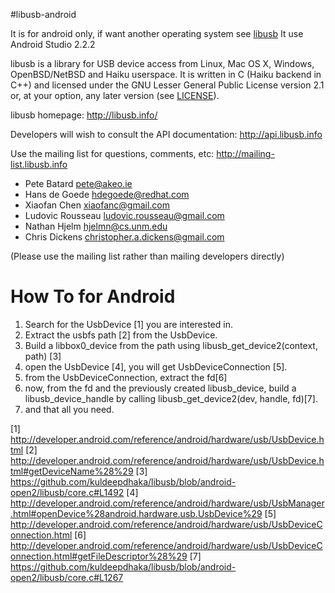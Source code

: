 #libusb-android

It is for android only, if want another operating system see [libusb](https://github.com/jtentor/libusb)
It use Android Studio 2.2.2

libusb is a library for USB device access from Linux, Mac OS X,
Windows, OpenBSD/NetBSD and Haiku userspace.
It is written in C (Haiku backend in C++) and licensed under the GNU
Lesser General Public License version 2.1 or, at your option, any later
version (see [LICENSE](LICENSE)).

libusb homepage:
http://libusb.info/

Developers will wish to consult the API documentation:
http://api.libusb.info

Use the mailing list for questions, comments, etc:
http://mailing-list.libusb.info

- Pete Batard <pete@akeo.ie>
- Hans de Goede <hdegoede@redhat.com>
- Xiaofan Chen <xiaofanc@gmail.com>
- Ludovic Rousseau <ludovic.rousseau@gmail.com>
- Nathan Hjelm <hjelmn@cs.unm.edu>
- Chris Dickens <christopher.a.dickens@gmail.com>

(Please use the mailing list rather than mailing developers directly)

How To for Android
==================

1. Search for the UsbDevice [1] you are interested in.
2. Extract the usbfs path [2] from the UsbDevice.
3. Build a libbox0_device from the path
    using libusb_get_device2(context, path) [3]
4. open the UsbDevice [4], you will get UsbDeviceConnection [5].
5. from the UsbDeviceConnection, extract the fd[6]
6. now, from the fd and the previously
    created libusb_device, build a libusb_device_handle
    by calling libusb_get_device2(dev, handle, fd)[7].
7. and that all you need.

[1] http://developer.android.com/reference/android/hardware/usb/UsbDevice.html
[2] http://developer.android.com/reference/android/hardware/usb/UsbDevice.html#getDeviceName%28%29
[3] https://github.com/kuldeepdhaka/libusb/blob/android-open2/libusb/core.c#L1492
[4] http://developer.android.com/reference/android/hardware/usb/UsbManager.html#openDevice%28android.hardware.usb.UsbDevice%29
[5] http://developer.android.com/reference/android/hardware/usb/UsbDeviceConnection.html
[6] http://developer.android.com/reference/android/hardware/usb/UsbDeviceConnection.html#getFileDescriptor%28%29
[7] https://github.com/kuldeepdhaka/libusb/blob/android-open2/libusb/core.c#L1267
